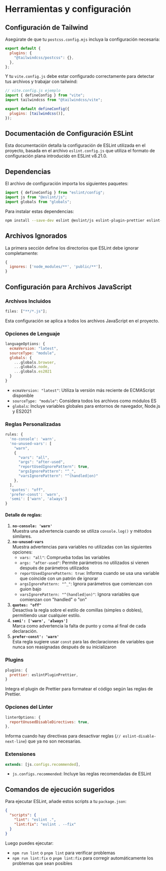 # Herramientas y configuración

## Configuración de Tailwind

Asegúrate de que tu `postcss.config.mjs` incluya la configuración necesaria:

```js
export default {
  plugins: {
    "@tailwindcss/postcss": {},
  },
};
```

Y tu `vite.config.js` debe estar configurado correctamente para detectar tus archivos y trabajar con tailwind:

```js
// vite.config.js ejemplo
import { defineConfig } from "vite";
import tailwindcss from "@tailwindcss/vite";

export default defineConfig({
  plugins: [tailwindcss()],
});
```

## Documentación de Configuración ESLint

Esta documentación detalla la configuración de ESLint utilizada en el proyecto, basada en el archivo `eslint.config.js` que utiliza el formato de configuración plana introducido en ESLint v8.21.0.

## Dependencias

El archivo de configuración importa los siguientes paquetes:

```js
import { defineConfig } from "eslint/config";
import js from "@eslint/js";
import globals from "globals";
```

Para instalar estas dependencias:

```bash
npm install --save-dev eslint @eslint/js eslint-plugin-prettier eslint-config-prettier globals
```

## Archivos Ignorados

La primera sección define los directorios que ESLint debe ignorar completamente:

```js
{
  ignores: ['node_modules/**', 'public/**'],
}
```

## Configuración para Archivos JavaScript

### Archivos Incluidos

```js
files: ["**/*.js"];
```

Esta configuración se aplica a todos los archivos JavaScript en el proyecto.

### Opciones de Lenguaje

```js
languageOptions: {
  ecmaVersion: "latest",
  sourceType: "module",
  globals: {
    ...globals.browser,
    ...globals.node,
    ...globals.es2021
  }
}
```

- `ecmaVersion: "latest"`: Utiliza la versión más reciente de ECMAScript disponible
- `sourceType: "module"`: Considera todos los archivos como módulos ES
- `globals`: Incluye variables globales para entornos de navegador, Node.js y ES2021

### Reglas Personalizadas

```js
rules: {
  'no-console': 'warn',
  'no-unused-vars': [
    "warn",
    {
      "vars": "all",
      "args": "after-used",
      "reportUsedIgnorePattern": true,
      "argsIgnorePattern": "^_",
      "varsIgnorePattern": "^(handled|on)"
    },
  ],
  'quotes': "off",
  'prefer-const': 'warn',
  'semi': ['warn', 'always']
}
```

#### Detalle de reglas:

1. **`no-console: 'warn'`**  
   Muestra una advertencia cuando se utiliza `console.log()` y métodos similares.
2. **`no-unused-vars`**  
   Muestra advertencias para variables no utilizadas con las siguientes opciones:
   - `vars: "all"`: Comprueba todas las variables
   - `args: "after-used"`: Permite parámetros no utilizados si vienen después de parámetros utilizados
   - `reportUsedIgnorePattern: true`: Informa cuando se usa una variable que coincide con un patrón de ignorar
   - `argsIgnorePattern: "^_"`: Ignora parámetros que comienzan con guion bajo
   - `varsIgnorePattern: "^(handled|on)"`: Ignora variables que comienzan con "handled" o "on"
3. **`quotes: "off"`**  
   Desactiva la regla sobre el estilo de comillas (simples o dobles), permitiendo usar cualquier estilo.
4. **`semi': ['warn', 'always']`**    
    Marca como advertencia la falta de punto y coma al final de cada declaración.
5. **`prefer-const': 'warn'`**  
    Esta regla sugiere usar `const` para las declaraciones de variables que nunca son reasignadas después de su inicializaron


### Plugins

```js
plugins: {
  prettier: eslintPluginPrettier,
}
```

Integra el plugin de Prettier para formatear el código según las reglas de Prettier.

### Opciones del Linter

```js
linterOptions: {
  reportUnusedDisableDirectives: true,
},
```

Informa cuando hay directivas para desactivar reglas (`// eslint-disable-next-line`) que ya no son necesarias.

### Extensiones

```js
extends: [js.configs.recommended],
```

- `js.configs.recommended`: Incluye las reglas recomendadas de ESLint

## Comandos de ejecución sugeridos

Para ejecutar ESLint, añade estos scripts a tu `package.json`:

```json
{
  "scripts": {
    "lint": "eslint .",
    "lint:fix": "eslint . --fix"
  }
}
```

Luego puedes ejecutar:

- `npm run lint` o `pnpm lint` para verificar problemas
- `npm run lint:fix` o `pnpm lint:fix` para corregir automáticamente los problemas que sean posibles
